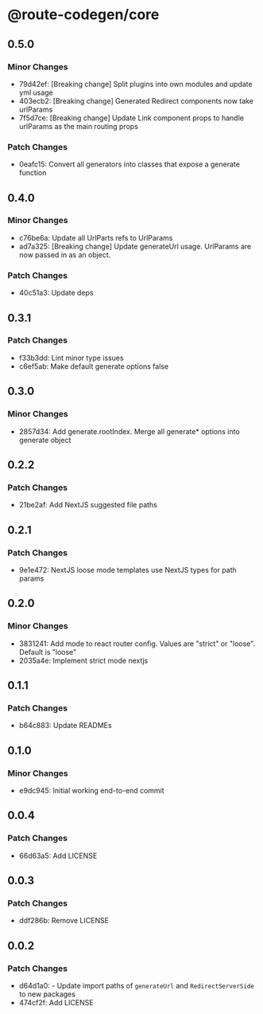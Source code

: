 # @route-codegen/core

## 0.5.0

### Minor Changes

- 79d42ef: [Breaking change] Split plugins into own modules and update yml usage
- 403ecb2: [Breaking change] Generated Redirect components now take urlParams
- 7f5d7ce: [Breaking change] Update Link component props to handle urlParams as the main routing props

### Patch Changes

- 0eafc15: Convert all generators into classes that expose a generate function

## 0.4.0

### Minor Changes

- c76be6a: Update all UrlParts refs to UrlParams
- ad7a325: [Breaking change] Update generateUrl usage. UrlParams are now passed in as an object.

### Patch Changes

- 40c51a3: Update deps

## 0.3.1

### Patch Changes

- f33b3dd: Lint minor type issues
- c6ef5ab: Make default generate options false

## 0.3.0

### Minor Changes

- 2857d34: Add generate.rootIndex. Merge all generate\* options into generate object

## 0.2.2

### Patch Changes

- 21be2af: Add NextJS suggested file paths

## 0.2.1

### Patch Changes

- 9e1e472: NextJS loose mode templates use NextJS types for path params

## 0.2.0

### Minor Changes

- 3831241: Add mode to react router config. Values are "strict" or "loose". Default is "loose"
- 2035a4e: Implement strict mode nextjs

## 0.1.1

### Patch Changes

- b64c883: Update READMEs

## 0.1.0

### Minor Changes

- e9dc945: Initial working end-to-end commit

## 0.0.4

### Patch Changes

- 66d63a5: Add LICENSE

## 0.0.3

### Patch Changes

- ddf286b: Remove LICENSE

## 0.0.2

### Patch Changes

- d64d1a0: - Update import paths of `generateUrl` and `RedirectServerSide` to new packages
- 474cf2f: Add LICENSE
